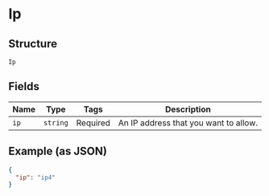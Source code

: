 
# Ip

## Structure

`Ip`

## Fields

| Name | Type | Tags | Description |
|  --- | --- | --- | --- |
| `ip` | `string` | Required | An IP address that you want to allow. |

## Example (as JSON)

```json
{
  "ip": "ip4"
}
```

